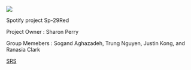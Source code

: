 ![](https://www.ajc.com/resizer/eXZVM5hz8HvYppr_U1R4c0YkcRU=/1200x630/cloudfront-us-east-1.images.arcpublishing.com/ajc/BVMLJOI6YMOI5V7AXOGVUKGS2A.png)

Spotify project Sp-29Red

Project Owner : Sharon Perry

Group Memebers : Sogand Aghazadeh, Trung Nguyen, Justin Kong, and Ranasia Clark

 [SRS](https://docs.google.com/document/d/182XdDxG99g5vYlH6kpovHxe8baYyRqE075u4fAO10yE/edit)
